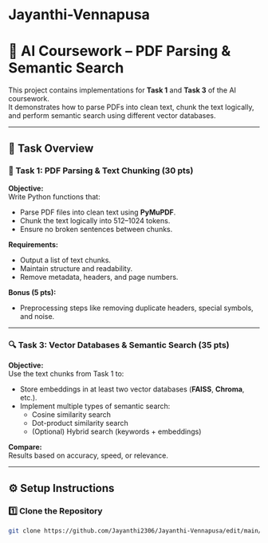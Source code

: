 # Jayanthi-Vennapusa
# 🧠 AI Coursework – PDF Parsing & Semantic Search

This project contains implementations for **Task 1** and **Task 3** of the AI coursework.  
It demonstrates how to parse PDFs into clean text, chunk the text logically, and perform semantic search using different vector databases.

---

## 📘 Task Overview

### 🧩 Task 1: PDF Parsing & Text Chunking (30 pts)
**Objective:**  
Write Python functions that:
- Parse PDF files into clean text using **PyMuPDF**.
- Chunk the text logically into 512–1024 tokens.
- Ensure no broken sentences between chunks.

**Requirements:**
- Output a list of text chunks.
- Maintain structure and readability.
- Remove metadata, headers, and page numbers.

**Bonus (5 pts):**
- Preprocessing steps like removing duplicate headers, special symbols, and noise.

---

### 🔍 Task 3: Vector Databases & Semantic Search (35 pts)
**Objective:**  
Use the text chunks from Task 1 to:
- Store embeddings in at least two vector databases (**FAISS**, **Chroma**, etc.).
- Implement multiple types of semantic search:
  - Cosine similarity search  
  - Dot-product similarity search  
  - (Optional) Hybrid search (keywords + embeddings)

**Compare:**  
Results based on accuracy, speed, or relevance.

---

## ⚙️ Setup Instructions

### 1️⃣ Clone the Repository
```bash
git clone https://github.com/Jayanthi2306/Jayanthi-Vennapusa/edit/main/README.md


